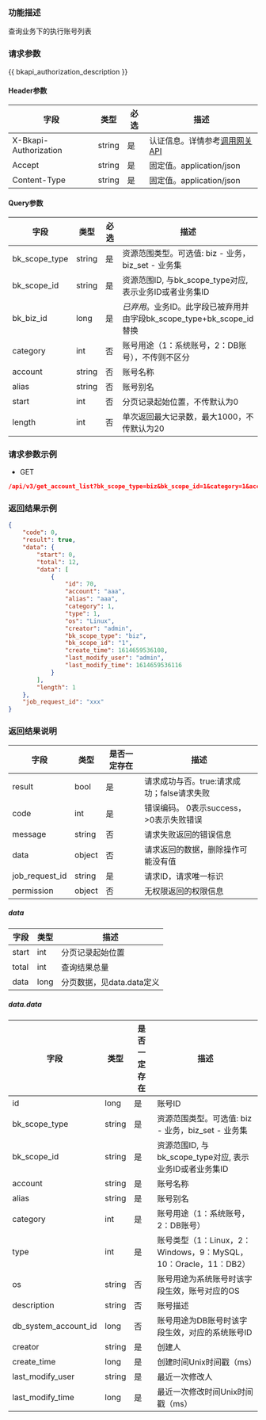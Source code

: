 ### 功能描述

查询业务下的执行账号列表

### 请求参数

{{ bkapi_authorization_description }}

#### Header参数

| 字段                    | 类型     | 必选  | 描述                                                                                                                               |
|-----------------------|--------|-----|----------------------------------------------------------------------------------------------------------------------------------|
| X-Bkapi-Authorization | string | 是   | 认证信息。详情参考[调用网关 API](https://github.com/TencentBlueKing/BKDocs/blob/master/ZH/7.0/APIGateway/apigateway/use-api/use-apigw-api.md) |
| Accept                | string | 是   | 固定值。application/json                                                                                                             |
| Content-Type          | string | 是   | 固定值。application/json                                                                                                             |

#### Query参数

| 字段            | 类型     | 必选  | 描述                                                |
|---------------|--------|-----|---------------------------------------------------|
| bk_scope_type | string | 是   | 资源范围类型。可选值: biz - 业务，biz_set - 业务集                |
| bk_scope_id   | string | 是   | 资源范围ID, 与bk_scope_type对应, 表示业务ID或者业务集ID           |
| bk_biz_id     | long   | 是   | *已弃用*。业务ID。此字段已被弃用并由字段bk_scope_type+bk_scope_id替换 |
| category      | int    | 否   | 账号用途（1：系统账号，2：DB账号），不传则不区分                        |
| account       | string | 否   | 账号名称                                              |
| alias         | string | 否   | 账号别名                                              |
| start         | int    | 否   | 分页记录起始位置，不传默认为0                                   |
| length        | int    | 否   | 单次返回最大记录数，最大1000，不传默认为20                          |

### 请求参数示例

- GET

```json
/api/v3/get_account_list?bk_scope_type=biz&bk_scope_id=1&category=1&account=aaa&alias=aaa&start=0&length=1
```

### 返回结果示例

```json
{
    "code": 0,
    "result": true,
    "data": {
        "start": 0,
        "total": 12,
        "data": [
            {
                "id": 70,
                "account": "aaa",
                "alias": "aaa",
                "category": 1,
                "type": 1,
                "os": "Linux",
                "creator": "admin",
                "bk_scope_type": "biz",
                "bk_scope_id": "1",
                "create_time": 1614659536108,
                "last_modify_user": "admin",
                "last_modify_time": 1614659536116
            }
        ],
        "length": 1
    },
    "job_request_id": "xxx"
}
```

### 返回结果说明

| 字段             | 类型     | 是否一定存在 | 描述                         |
|----------------|--------|--------|----------------------------|
| result         | bool   | 是      | 请求成功与否。true:请求成功；false请求失败 |
| code           | int    | 是      | 错误编码。 0表示success，>0表示失败错误  |
| message        | string | 否      | 请求失败返回的错误信息                |
| data           | object | 否      | 请求返回的数据，删除操作可能没有值          |
| job_request_id | string | 是      | 请求ID，请求唯一标识                |
| permission     | object | 否      | 无权限返回的权限信息                 |

##### data

| 字段    | 类型   | 描述                |
|-------|------|-------------------|
| start | int  | 分页记录起始位置          |
| total | int  | 查询结果总量            |
| data  | long | 分页数据，见data.data定义 |

##### data.data

| 字段                   | 类型     | 是否一定存在 | 描述                                               |
|----------------------|--------|--------|--------------------------------------------------|
| id                   | long   | 是      | 账号ID                                             |
| bk_scope_type        | string | 是      | 资源范围类型。可选值: biz - 业务，biz_set - 业务集               |
| bk_scope_id          | string | 是      | 资源范围ID, 与bk_scope_type对应, 表示业务ID或者业务集ID          |
| account              | string | 是      | 账号名称                                             |
| alias                | string | 是      | 账号别名                                             |
| category             | int    | 是      | 账号用途（1：系统账号，2：DB账号）                              |
| type                 | int    | 是      | 账号类型（1：Linux，2：Windows，9：MySQL，10：Oracle，11：DB2） |
| os                   | string | 否      | 账号用途为系统账号时该字段生效，账号对应的OS                          |
| description          | string | 否      | 账号描述                                             |
| db_system_account_id | long   | 否      | 账号用途为DB账号时该字段生效，对应的系统账号ID                        |
| creator              | string | 是      | 创建人                                              |
| create_time          | long   | 是      | 创建时间Unix时间戳（ms）                                  |
| last_modify_user     | string | 是      | 最近一次修改人                                          |
| last_modify_time     | long   | 是      | 最近一次修改时间Unix时间戳（ms）                              |
